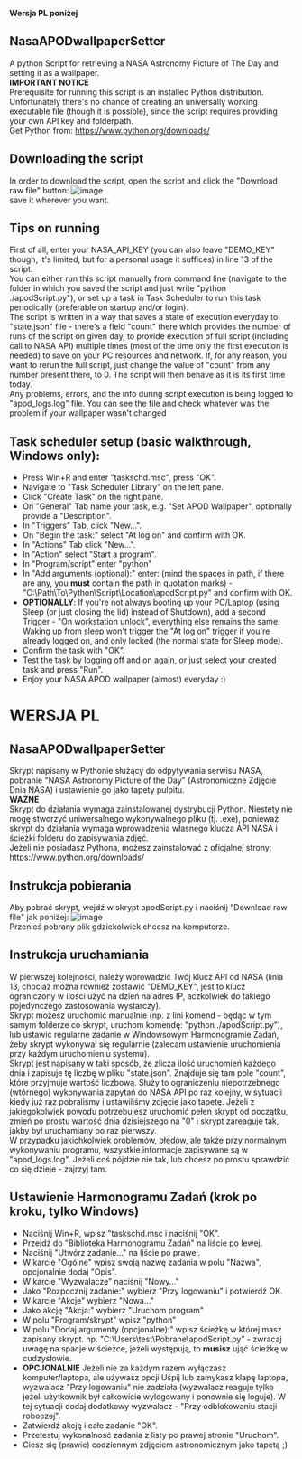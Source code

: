 **Wersja PL poniżej**
## NasaAPODwallpaperSetter
A python Script for retrieving a NASA Astronomy Picture of The Day and setting it as a wallpaper.\
**IMPORTANT NOTICE**\
Prerequisite for running this script is an installed Python distribution. Unfortunately there's no chance of creating an universally working executable file (though it is possible), since the script requires providing your own API key and folderpath.\
Get Python from: https://www.python.org/downloads/

## Downloading the script
In order to download the script, open the script and click the "Download raw file" button:
![image](https://github.com/user-attachments/assets/ac0a998f-8b62-4c2b-ab7b-1aadc8144cde) \
save it wherever you want.

## Tips on running
First of all, enter your NASA_API_KEY (you can also leave "DEMO_KEY" though, it's limited, but for a personal usage it suffices) in line 13 of the script.\
You can either run this script manually from command line (navigate to the folder in which you saved the script and just write "python ./apodScript.py"), or set up a task in Task Scheduler to run this task periodically (preferable on startup and/or login).\
The script is written in a way that saves a state of execution everyday to "state.json" file - there's a field "count" there which provides the number of runs of the script on given day, to provide execution of full script (including call to NASA API) multiple times (most of the time only the first execution is needed) to save on your PC resources and network. If, for any reason, you want to rerun the full script, just change the value of "count" from any number present there, to 0. The script will then behave as it is its first time today.\
Any problems, errors, and the info during script execution is being logged to "apod_logs.log" file. You can see the file and check whatever was the problem if your wallpaper wasn't changed

## Task scheduler setup (basic walkthrough, Windows only):
* Press Win+R and enter "taskschd.msc", press "OK".
* Navigate to "Task Scheduler Library" on the left pane.
* Click "Create Task" on the right pane.
* On "General" Tab name your task, e.g. "Set APOD Wallpaper", optionally provide a "Description".
* In "Triggers" Tab, click "New...".
* On "Begin the task:" select "At log on" and confirm with OK.
* In "Actions" Tab click "New...".
* In "Action" select "Start a program".
* In "Program/script" enter "python"
* In "Add arguments (optional):" enter: (mind the spaces in path, if there are any, you **must** contain the path in quotation marks) - "C:\Path\To\Python\Script\Location\apodScript.py" and confirm with OK.
* **OPTIONALLY**: If you're not always booting up your PC/Laptop (using Sleep (or just closing the lid) instead of Shutdown), add a second Trigger - "On workstation unlock", everything else remains the same. Waking up from sleep won't trigger the "At log on" trigger if you're already logged on, and only locked (the normal state for Sleep mode).
* Confirm the task with "OK".
* Test the task by logging off and on again, or just select your created task and press "Run".
* Enjoy your NASA APOD wallpaper (almost) everyday :)

# **WERSJA PL**
## NasaAPODwallpaperSetter
Skrypt napisany w Pythonie służący do odpytywania serwisu NASA, pobranie "NASA Astronomy Picture of the Day" (Astronomiczne Zdjęcie Dnia NASA) i ustawienie go jako tapety pulpitu.\
**WAŻNE** \
Skrypt do działania wymaga zainstalowanej dystrybucji Python. Niestety nie mogę stworzyć uniwersalnego wykonywalnego pliku (tj. .exe), ponieważ skrypt do działania wymaga wprowadzenia własnego klucza API NASA i ścieżki folderu do zapisywania zdjęć.\
Jeżeli nie posiadasz Pythona, możesz zainstalować z oficjalnej strony: https://www.python.org/downloads/

## Instrukcja pobierania
Aby pobrać skrypt, wejdź w skrypt apodScript.py i naciśnij "Download raw file" jak poniżej:
![image](https://github.com/user-attachments/assets/ac0a998f-8b62-4c2b-ab7b-1aadc8144cde) \
Przenieś pobrany plik gdziekolwiek chcesz na komputerze.

## Instrukcja uruchamiania
W pierwszej kolejności, należy wprowadzić Twój klucz API od NASA (linia 13, chociaż można również zostawić "DEMO_KEY", jest to klucz ograniczony w ilości użyć na dzień na adres IP, aczkolwiek do takiego pojedynczego zastosowania wystarczy).\
Skrypt możesz uruchomić manualnie (np. z lini komend - będąc w tym samym folderze co skrypt, uruchom komendę: "python ./apodScript.py"), lub ustawić regularne zadanie w Windowsowym Harmonogramie Zadań, żeby skrypt wykonywał się regularnie (zalecam ustawienie uruchomienia przy każdym uruchomieniu systemu).\
Skrypt jest napisany w taki sposób, że zlicza ilość uruchomień każdego dnia i zapisuje tę liczbę w pliku "state.json". Znajduje się tam pole "count", które przyjmuje wartość liczbową. Służy to ograniczeniu niepotrzebnego (wtórnego) wykonywania zapytań do NASA API po raz kolejny, w sytuacji kiedy już raz pobraliśmy i ustawiliśmy zdjęcie jako tapetę. Jeżeli z jakiegokolwiek powodu potrzebujesz uruchomić pełen skrypt od początku, zmień po prostu wartość dnia dzisiejszego na "0" i skrypt zareaguje tak, jakby był uruchamiany po raz pierwszy.\
W przypadku jakichkolwiek problemów, błędów, ale także przy normalnym wykonywaniu programu, wszystkie informacje zapisywane są w "apod_logs.log". Jeżeli coś pójdzie nie tak, lub chcesz po prostu sprawdzić co się dzieje - zajrzyj tam.

## Ustawienie Harmonogramu Zadań (krok po kroku, tylko Windows)
* Naciśnij Win+R, wpisz "taskschd.msc i naciśnij "OK".
* Przejdź do "Biblioteka Harmonogramu Zadań" na liście po lewej.
* Naciśnij "Utwórz zadanie..." na liście po prawej.
* W karcie "Ogólne" wpisz swoją nazwę zadania w polu "Nazwa", opcjonalnie dodaj "Opis".
* W karcie "Wyzwalacze" naciśnij "Nowy..."
* Jako "Rozpocznij zadanie:" wybierz "Przy logowaniu" i potwierdź OK.
* W karcie "Akcje" wybierz "Nowa..."
* Jako akcję "Akcja:" wybierz "Uruchom program"
* W polu "Program/skrypt" wpisz "python"
* W polu "Dodaj argumenty (opcjonalne):" wpisz ścieżkę w której masz zapisany skrypt. np. "C:\Users\test\Pobrane\apodScript.py" - zwracaj uwagę na spacje w ścieżce, jeżeli występują, to **musisz** ująć ścieżkę w cudzysłowie.
* **OPCJONALNIE** Jeżeli nie za każdym razem wyłączasz komputer/laptopa, ale używasz opcji Uśpij lub zamykasz klapę laptopa, wyzwalacz "Przy logowaniu" nie zadziała (wyzwalacz reaguje tylko jeżeli użytkownik był całkowicie wylogowany i ponownie się loguje). W tej sytuacji dodaj dodatkowy wyzwalacz - "Przy odblokowaniu stacji roboczej".  
* Zatwierdź akcję i całe zadanie "OK".
* Przetestuj wykonalność zadania z listy po prawej stronie "Uruchom".
* Ciesz się (prawie) codziennym zdjęciem astronomicznym jako tapetą ;)
